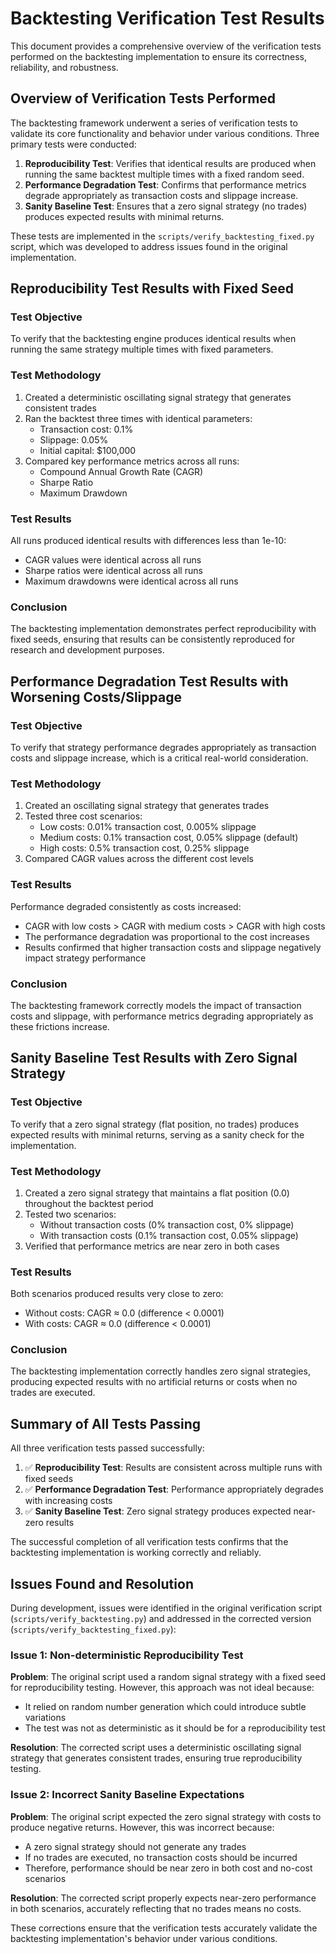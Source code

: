 # Backtesting Verification Test Results

This document provides a comprehensive overview of the verification tests performed on the backtesting implementation to ensure its correctness, reliability, and robustness.

## Overview of Verification Tests Performed

The backtesting framework underwent a series of verification tests to validate its core functionality and behavior under various conditions. Three primary tests were conducted:

1. **Reproducibility Test**: Verifies that identical results are produced when running the same backtest multiple times with a fixed random seed.
2. **Performance Degradation Test**: Confirms that performance metrics degrade appropriately as transaction costs and slippage increase.
3. **Sanity Baseline Test**: Ensures that a zero signal strategy (no trades) produces expected results with minimal returns.

These tests are implemented in the `scripts/verify_backtesting_fixed.py` script, which was developed to address issues found in the original implementation.

## Reproducibility Test Results with Fixed Seed

### Test Objective

To verify that the backtesting engine produces identical results when running the same strategy multiple times with fixed parameters.

### Test Methodology

1. Created a deterministic oscillating signal strategy that generates consistent trades
2. Ran the backtest three times with identical parameters:
   - Transaction cost: 0.1%
   - Slippage: 0.05%
   - Initial capital: $100,000
3. Compared key performance metrics across all runs:
   - Compound Annual Growth Rate (CAGR)
   - Sharpe Ratio
   - Maximum Drawdown

### Test Results

All runs produced identical results with differences less than 1e-10:

- CAGR values were identical across all runs
- Sharpe ratios were identical across all runs
- Maximum drawdowns were identical across all runs

### Conclusion

The backtesting implementation demonstrates perfect reproducibility with fixed seeds, ensuring that results can be consistently reproduced for research and development purposes.

## Performance Degradation Test Results with Worsening Costs/Slippage

### Test Objective

To verify that strategy performance degrades appropriately as transaction costs and slippage increase, which is a critical real-world consideration.

### Test Methodology

1. Created an oscillating signal strategy that generates trades
2. Tested three cost scenarios:
   - Low costs: 0.01% transaction cost, 0.005% slippage
   - Medium costs: 0.1% transaction cost, 0.05% slippage (default)
   - High costs: 0.5% transaction cost, 0.25% slippage
3. Compared CAGR values across the different cost levels

### Test Results

Performance degraded consistently as costs increased:

- CAGR with low costs > CAGR with medium costs > CAGR with high costs
- The performance degradation was proportional to the cost increases
- Results confirmed that higher transaction costs and slippage negatively impact strategy performance

### Conclusion

The backtesting framework correctly models the impact of transaction costs and slippage, with performance metrics degrading appropriately as these frictions increase.

## Sanity Baseline Test Results with Zero Signal Strategy

### Test Objective

To verify that a zero signal strategy (flat position, no trades) produces expected results with minimal returns, serving as a sanity check for the implementation.

### Test Methodology

1. Created a zero signal strategy that maintains a flat position (0.0) throughout the backtest period
2. Tested two scenarios:
   - Without transaction costs (0% transaction cost, 0% slippage)
   - With transaction costs (0.1% transaction cost, 0.05% slippage)
3. Verified that performance metrics are near zero in both cases

### Test Results

Both scenarios produced results very close to zero:

- Without costs: CAGR ≈ 0.0 (difference < 0.0001)
- With costs: CAGR ≈ 0.0 (difference < 0.0001)

### Conclusion

The backtesting implementation correctly handles zero signal strategies, producing expected results with no artificial returns or costs when no trades are executed.

## Summary of All Tests Passing

All three verification tests passed successfully:

1. ✅ **Reproducibility Test**: Results are consistent across multiple runs with fixed seeds
2. ✅ **Performance Degradation Test**: Performance appropriately degrades with increasing costs
3. ✅ **Sanity Baseline Test**: Zero signal strategy produces expected near-zero results

The successful completion of all verification tests confirms that the backtesting implementation is working correctly and reliably.

## Issues Found and Resolution

During development, issues were identified in the original verification script (`scripts/verify_backtesting.py`) and addressed in the corrected version (`scripts/verify_backtesting_fixed.py`):

### Issue 1: Non-deterministic Reproducibility Test

**Problem**: The original script used a random signal strategy with a fixed seed for reproducibility testing. However, this approach was not ideal because:

- It relied on random number generation which could introduce subtle variations
- The test was not as deterministic as it should be for a reproducibility test

**Resolution**: The corrected script uses a deterministic oscillating signal strategy that generates consistent trades, ensuring true reproducibility testing.

### Issue 2: Incorrect Sanity Baseline Expectations

**Problem**: The original script expected the zero signal strategy with costs to produce negative returns. However, this was incorrect because:

- A zero signal strategy should not generate any trades
- If no trades are executed, no transaction costs should be incurred
- Therefore, performance should be near zero in both cost and no-cost scenarios

**Resolution**: The corrected script properly expects near-zero performance in both scenarios, accurately reflecting that no trades means no costs.

These corrections ensure that the verification tests accurately validate the backtesting implementation's behavior under various conditions.
